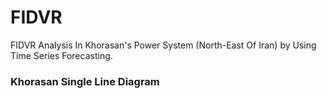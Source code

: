 # FIDVR
FIDVR Analysis In Khorasan's Power System (North-East Of Iran) by Using Time Series Forecasting.

### Khorasan Single Line Diagram
